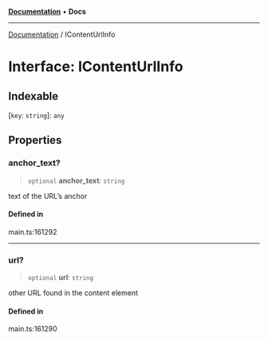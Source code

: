 [**Documentation**](../README.md) • **Docs**

***

[Documentation](../globals.md) / IContentUrlInfo

# Interface: IContentUrlInfo

## Indexable

 \[`key`: `string`\]: `any`

## Properties

### anchor\_text?

> `optional` **anchor\_text**: `string`

text of the URL’s anchor

#### Defined in

main.ts:161292

***

### url?

> `optional` **url**: `string`

other URL found in the content element

#### Defined in

main.ts:161290
